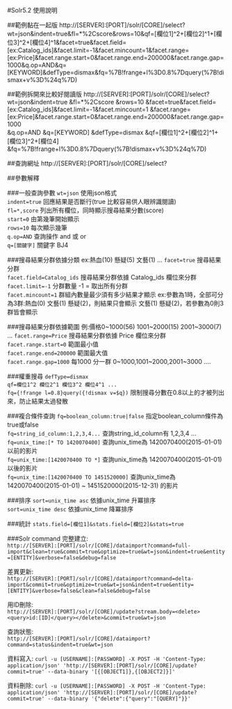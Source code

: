 #Solr5.2 使用說明

##範例黏在一起版
	http://[SERVER]:[PORT]/solr/[CORE]/select?wt=json&indent=true&fl=*%2Cscore&rows=10&qf=[欄位1]^2+[欄位2]^1+[欄位3]^2+[欄位4]^1&facet=true&facet.field=[ex:Catalog_ids]&facet.limit=-1&facet.mincount=1&facet.range=[ex:Price]&facet.range.start=0&facet.range.end=200000&facet.range.gap=1000&q.op=AND&q=[KEYWORD]&defType=dismax&fq=%7B!frange+l%3D0.8%7Dquery(%7B!dismax+v%3D%24q%7D)

##範例拆開來比較好閱讀版
	http://[SERVER]:[PORT]/solr/[CORE]/select?wt=json&indent=true
	&fl=*%2Cscore
	&rows=10
	&facet=true&facet.field=[ex:Catalog_ids]&facet.limit=-1&facet.mincount=1
	&facet.range=[ex:Price]&facet.range.start=0&facet.range.end=200000&facet.range.gap=1000                        
	&q.op=AND
	&q=[KEYWORD]
	&defType=dismax 
	&qf=[欄位1]^2+[欄位2]^1+[欄位3]^2+[欄位4]
	&fq=%7B!frange+l%3D0.8%7Dquery(%7B!dismax+v%3D%24q%7D)

##查詢網址
	http://[SERVER]:[PORT]/solr/[CORE]/select?

##參數解釋

###一般查詢參數
`wt=json` 使用json格式  
`indent=true` 回應結果是否斷行(true 比較容易供人眼辨識閱讀)  
`fl=*,score` 列出所有欄位，同時顯示搜尋結果分數(score)  
`start=0` 由第幾筆開始顯示  
`rows=10` 每次顯示幾筆  
`q.op=AND` 查詢操作 and 或 or  
`q=[關鍵字]` 關鍵字 BJ4  

###搜尋結果分群依據分類 ex:熱血(10) 懸疑(5) 文藝(1) ...
`facet=true` 搜尋結果分群  
`facet.field=Catalog_ids` 搜尋結果分群依據 Catalog_ids 欄位來分群   
`facet.limit=-1` 分群數量 -1 = 取出所有分群  
`facet.mincount=1` 群組內數量最少須有多少結果才顯示 ex:參數為1時，全部可分為3群:熱血(0) 文藝(1) 懸疑(2)，則結果只會顯示 文藝(1) 懸疑(2)，若參數為0則3群皆會顯示  

###搜尋結果分群依據範圍 例:價格0~1000(56) 1001~2000(15) 2001~3000(7) ...
`facet.range=Price` 搜尋結果分群依據 Price 欄位來分群  
`facet.range.start=0` 範圍最小值  
`facet.range.end=200000` 範圍最大值  
`facet.range.gap=1000` 每1000 分一群 0~1000,1001~2000,2001~3000 ....  

###權重搜尋
`defType=dismax`   
`qf=欄位1^2 欄位2^1 欄位3^2 欄位4^1 ...`  
`fq={!frange l=0.8}query({!dismax v=$q})` 限制搜尋分數在0.8以上的才被列出來，防止結果太過發散  

###複合條件查詢
`fq=boolean_column:true|false` 指定boolean\_column條件為true或false  
`fq=string_id_column:1,2,3,4...` 查詢string\_id\_column有 1,2,3,4 ...  
`fq=unix_time:[* TO 1420070400]` 查詢unix\_time為 1420070400(2015-01-01) 以前的影片  
`fq=unix_time:[1420070400 TO *]` 查詢unix\_time為 1420070400(2015-01-01) 以後的影片  
`fq=unix_time:[1420070400 TO 1451520000]` 查詢unix\_time為 1420070400(2015-01-01) ~ 1451520000(2015-12-31) 的影片  

###排序
`sort=unix_time asc` 依據unix\_time 升冪排序  
`sort=unix_time desc` 依據unix\_time 降冪排序

###統計
`stats.field=[欄位1]&stats.field=[欄位2]&stats=true`

###Solr command
完整建立:  
`http://[SERVER]:[PORT]/solr/[CORE]/dataimport?command=full-import&clean=true&commit=true&optimize=true&wt=json&indent=true&entity=[ENTITY]&verbose=false&debug=false`

差異更新:  
`http://[SERVER]:[PORT]/solr/[CORE]/dataimport?command=delta-import&commit=true&optimize=true&wt=json&indent=true&entity=[ENTITY]&verbose=false&clean=false&debug=false`

用ID刪除:  
`http://[SERVER]:[PORT]/solr/[CORE]/update?stream.body=<delete><query>id:[ID]</query></delete>&commit=true&wt=json`

查詢狀態:  
`http://[SERVER]:[PORT]/solr/[CORE]/dataimport?command=status&indent=true&wt=json`

資料寫入:
`curl -u [USERNAME]:[PASSWORD] -X POST -H 'Content-Type: application/json' 'http://[SERVER]:[PORT]/solr/[CORE]/update?commit=true' --data-binary '[{[OBJECT1]},{[OBJECT2]}]'`

資料刪除:
`curl -u [USERNAME]:[PASSWORD] -X POST -H 'Content-Type: application/json' 'http://[SERVER]:[PORT]/solr/[CORE]/update?commit=true' --data-binary '{"delete":{"query":"[QUERY]"}}'`


